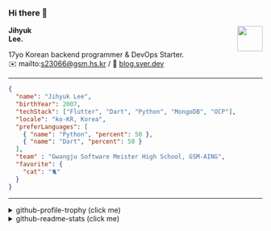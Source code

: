 ### Hi there 👋
<img src="https://github.githubassets.com/images/mona-loading-default.gif" width="50px" align="right">
</a>

**Jihyuk\
Lee.**

17yo Korean backend programmer & DevOps Starter.\
✉️ mailto:s23066@gsm.hs.kr
/ 
🔗 [blog.sver.dev](https://blog.sver.dev)

---

```json
{
  "name": "Jihyuk Lee",
  "birthYear": 2007,
  "techStack": ["Flutter", "Dart", "Python", "MongoDB", "OCP"],
  "locale": "ko-KR, Korea",
  "preferLanguages": [
    { "name": "Python", "percent": 50 },
    { "name": "Dart", "percent": 50 }
  ],
  "team" : "Gwangju Software Meister High School, GSM-AING",
  "favorite": {
    "cat": "🐈"
  }
}
```
---
<details>
  <summary>github-profile-trophy (click me)</summary>
  
![](https://github-profile-trophy.vercel.app/?username=withJihyuk&row=1&column=8&theme=nord)
  
</details>
<details>
  <summary>github-readme-stats (click me)</summary>
  
<!--START_SECTION:waka-->
![Code Time](http://img.shields.io/badge/Code%20Time-448%20hrs%2053%20mins-blue)

![Lines of code](https://img.shields.io/badge/%EC%A0%80%EB%8A%94%20%EC%97%AC%ED%83%9C%EA%B9%8C%EC%A7%80%20-383.9%20thousand%20%EC%A4%84%EC%9D%98%20%EC%BD%94%EB%93%9C%EB%A5%BC%20%EC%9E%91%EC%84%B1%ED%96%88%EC%96%B4%EC%9A%94.-blue)

**저는 저녁형 인간이에요. 🦉** 

```text
🌞 아침                     110 commits         ███░░░░░░░░░░░░░░░░░░░░░░   10.77 % 
🌆 낮　                     322 commits         ████████░░░░░░░░░░░░░░░░░   31.54 % 
🌃 저녁                     427 commits         ██████████░░░░░░░░░░░░░░░   41.82 % 
🌙 밤　                     162 commits         ████░░░░░░░░░░░░░░░░░░░░░   15.87 % 
```


📊 **저는 이번주를 이렇게 시간을 보냈어요.** 

```text
🕑︎ Timezone: Asia/Seoul

💬 프로그래밍 언어들: 
Dart                     25 hrs 13 mins      ███████████████████░░░░░░   74.95 % 
TypeScript               2 hrs 8 mins        ██░░░░░░░░░░░░░░░░░░░░░░░   06.36 % 
Markdown                 1 hr 52 mins        █░░░░░░░░░░░░░░░░░░░░░░░░   05.59 % 
JavaScript               59 mins             █░░░░░░░░░░░░░░░░░░░░░░░░   02.93 % 
Python                   43 mins             █░░░░░░░░░░░░░░░░░░░░░░░░   02.17 % 

🔥 에디터들: 
VS Code                  33 hrs 38 mins      █████████████████████████   100.00 % 

💻 운영 체제들: 
Mac                      33 hrs 38 mins      █████████████████████████   100.00 % 
```


 Last Updated on 21/08/2024 18:44:27 UTC
<!--END_SECTION:waka-->

</details>

</div>

